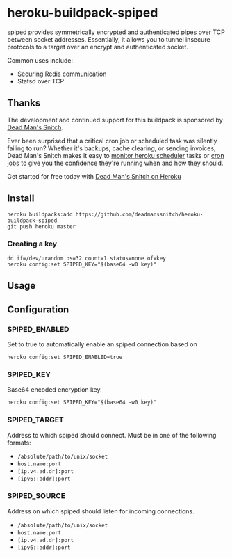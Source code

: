 # heroku-buildpack-spiped

[spiped](https://github.com/Tarsnap/spiped) provides symmetrically encrypted
and authenticated pipes over TCP between socket addresses. Essentially, it
allows you to tunnel insecure protocols to a target over an encrypt and
authenticated socket.

Common uses include:
- [Securing Redis communication](https://redis.io/topics/encryption)
- Statsd over TCP

## Thanks

The development and continued support for this buildpack is sponsored by 
[Dead Man's Snitch](https://deadmanssnitch.com).

Ever been surprised that a critical cron job or scheduled task was silently
failing to run? Whether it's backups, cache clearing, or sending invoices, Dead
Man's Snitch makes it easy to [monitor heroku scheduler](https://deadmanssnitch.com/docs/heroku)
tasks or [cron jobs](https://deadmanssnitch.com/docs/cron-job-monitoring) to
give you the confidence they're running when and how they should.

Get started for free today with [Dead Man's Snitch on Heroku](https://elements.heroku.com/addons/deadmanssnitch)

## Install

```console
heroku buildpacks:add https://github.com/deadmanssnitch/heroku-buildpack-spiped
git push heroku master
```

### Creating a key

```console
dd if=/dev/urandom bs=32 count=1 status=none of=key
heroku config:set SPIPED_KEY="$(base64 -w0 key)"
```

## Usage

## Configuration

### SPIPED_ENABLED

Set to true to automatically enable an spiped connection based on

```console
heroku config:set SPIPED_ENABLED=true
```

### SPIPED_KEY

Base64 encoded encryption key.

```console
heroku config:set SPIPED_KEY="$(base64 -w0 key)"
```

### SPIPED_TARGET

Address to which spiped should connect.  Must be in one of the following formats:

* `/absolute/path/to/unix/socket`
* `host.name:port`
* `[ip.v4.ad.dr]:port`
* `[ipv6::addr]:port`

### SPIPED_SOURCE

Address on which spiped should listen for incoming connections.

* `/absolute/path/to/unix/socket`
* `host.name:port`
* `[ip.v4.ad.dr]:port`
* `[ipv6::addr]:port`
